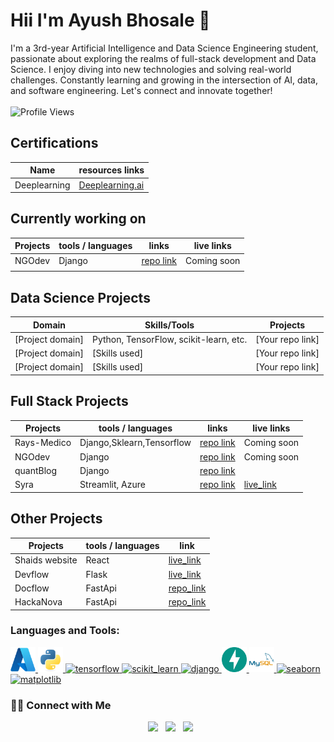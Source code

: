 # Hii I'm Ayush Bhosale <span class="wave">👋</span>
I'm a 3rd-year Artificial Intelligence and Data Science Engineering student, passionate about exploring the realms of full-stack development and Data Science. I enjoy diving into new technologies and solving real-world challenges. Constantly learning and growing in the intersection of AI, data, and software engineering. Let's connect and innovate together!
<br>
<br>
![Profile Views](https://komarev.com/ghpvc/?username=AyushBhosale)

## Certifications
| Name                      | resources links                           | 
| ------------------------- | ----------------------------------------- | 
| Deeplearning             | [Deeplearning.ai](https://www.deeplearning.ai/) | 

## Currently working on 
| Projects                  | tools / languages                         | links                                                               | live links                                                | 
| ------------------------- | ----------------------------------------- | ------------------------------------------------------------------  | --------------------------------------------------------- |
| NGOdev                   | Django                  | [repo link](https://github.com/AyushBhosale/NGOdev)                | Coming soon                                              |
                            |

## Data Science Projects
| Domain                       | Skills/Tools                                   | Projects                                                             |
|------------------------------|------------------------------------------------|---------------------------------------------------------------------|
| [Project domain]             | Python, TensorFlow, scikit-learn, etc.         | [Your repo link]                                                    |
| [Project domain]             | [Skills used]                                  | [Your repo link]                                                    |     
| [Project domain]             | [Skills used]                                  | [Your repo link]                                                    |     

## Full Stack Projects

| Projects                  | tools / languages                         | links                                                               | live links                                                | 
| ------------------------- | ----------------------------------------- | ------------------------------------------------------------------  | --------------------------------------------------------- |
| Rays-Medico              | Django,Sklearn,Tensorflow                  | [repo link](https://github.com/Rays-Medico/raysWebsite)             | Coming soon          |  
| NGOdev                   | Django                  | [repo link](https://github.com/AyushBhosale/NGOdev)                | Coming soon                                              |
| quantBlog               | Django                  | [repo link](https://github.com/AyushBhosale/quantBlog)                                              |                                    |
| Syra               | Streamlit, Azure                  | [repo link](https://github.com/AyushBhosale/Syra)                                              |[live_link](syra-gfe2b6hcchcpbsha.canadacentral-01.azurewebsites.net)                       |
    

## Other Projects

| Projects | tools / languages | link |
|----------|-------------------|------ |
| Shaids website | React | [live_link](https://shaids-dmce.vercel.app/) |
| Devflow | Flask | [live_link](https://devflow-sepia.vercel.app) |
| Docflow | FastApi | [repo_link](https://github.com/FSfarhaan/Devflow_Err6.0) |
| HackaNova | FastApi | [repo_link](https://github.com/FSfarhaan/Hackanova) |

<h3 align="left">Languages and Tools:</h3>
<p align="left"> 
  <a href="https://azure.microsoft.com/en-in/" target="_blank" rel="noreferrer"> <img src="https://raw.githubusercontent.com/devicons/devicon/master/icons/azure/azure-original.svg" alt="azure" width="40" height="40"/> </a>
  <a href="https://www.python.org" target="_blank" rel="noreferrer"> <img src="https://raw.githubusercontent.com/devicons/devicon/master/icons/python/python-original.svg" alt="python" width="40" height="40"/> </a>
  <a href="https://www.tensorflow.org" target="_blank" rel="noreferrer"> <img src="https://www.vectorlogo.zone/logos/tensorflow/tensorflow-icon.svg" alt="tensorflow" width="40" height="40"/> </a>
  <a href="https://scikit-learn.org/" target="_blank" rel="noreferrer"> <img src="https://upload.wikimedia.org/wikipedia/commons/0/05/Scikit_learn_logo_small.svg" alt="scikit_learn" width="40" height="40"/> </a>
  <a href="https://www.djangoproject.com/" target="_blank" rel="noreferrer"> <img src="https://cdn.worldvectorlogo.com/logos/django.svg" alt="django" width="40" height="40"/> </a>
  <a href="https://fastapi.tiangolo.com/" target="_blank" rel="noreferrer"> <img src="https://raw.githubusercontent.com/devicons/devicon/master/icons/fastapi/fastapi-original.svg" alt="fastapi" width="40" height="40"/> </a>
  <a href="https://www.mysql.com/" target="_blank" rel="noreferrer"> <img src="https://raw.githubusercontent.com/devicons/devicon/master/icons/mysql/mysql-original-wordmark.svg" alt="mysql" width="40" height="40"/> </a>
  <a href="https://seaborn.pydata.org/" target="_blank" rel="noreferrer"> <img src="https://seaborn.pydata.org/_images/logo-mark-lightbg.svg" alt="seaborn" width="40" height="40"/> </a>
  <a href="https://matplotlib.org/" target="_blank" rel="noreferrer"> <img src="https://matplotlib.org/_static/images/logo2.svg" alt="matplotlib" width="40" height="40"/> </a>
</p>

<h3> 🤝🏻 Connect with Me </h3>
<p align="center">
&nbsp; <a href="https://www.instagram.com/ayush._.bhosale/" target="_blank" rel="noopener noreferrer"><img src="https://img.icons8.com/nolan/64/instagram-new.png" width="50" /></a>  
&nbsp; <a href="mailto:ayushbhosale7997@gmail.com" target="_blank" rel="noopener noreferrer"><img src="https://img.icons8.com/nolan/64/new-post.png"  width="50" /></a>
&nbsp; <a href="https://www.linkedin.com/in/ayush-bhosale-207ba7250/" target="_blank" rel="noopener noreferrer"><img src="https://img.icons8.com/nolan/64/linkedin.png" width="50" /></a>

